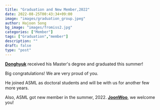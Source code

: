 ```yaml
---
title: "Graduation and New Member,2022"
date: 2022-08-25T00:43:34+09:00
image: "images/graduation_group.jpeg"
author: Hajoon Song
bg_image: "images/fromiss2.jpg"
categories: ["Member"]
tags: ["Graduation","member"]
description: ""
draft: false
type: "post"
---
```


**[Donghyuk](/group/ajincho/#anchor)** received his  Master's degree and graduated this summer!

Big congratulations! We are very proud of you.

He joined ASML as doctoral students and will be with us for another few more years.

Also, ASML got new member in the summer, 2022.
**[JoonWoo](/group/joonwoolee/#anchor)**, we welcome you!

<div class='image'>
<img src="/images/group_2022_summer.jpeg" class="img-responsive; width:50%;" alt="">
</div>
<br>

